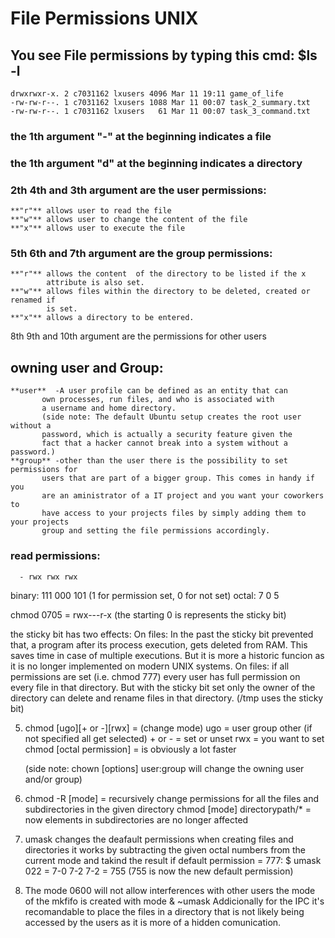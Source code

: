 # File Permissions UNIX

## You see File permissions by typing this cmd: $ls -l
```
drwxrwxr-x. 2 c7031162 lxusers 4096 Mar 11 19:11 game_of_life
-rw-rw-r--. 1 c7031162 lxusers 1088 Mar 11 00:07 task_2_summary.txt
-rw-rw-r--. 1 c7031162 lxusers   61 Mar 11 00:07 task_3_command.txt
```

### the 1th argument "-" at the beginning indicates a file
### the 1th argument "d" at the beginning indicates a directory

### 2th 4th and 3th argument are the user permissions:
    **"r"** allows user to read the file
    **"w"** allows user to change the content of the file
    **"x"** allows user to execute the file

### 5th 6th and 7th argument are the group permissions:
    **"r"** allows the content  of the directory to be listed if the x
            attribute is also set.
    **"w"** allows files within the directory to be deleted, created or renamed if 
            is set.
    **"x"** allows a directory to be entered.

8th 9th and 10th argument are the permissions for other users

## owning user and Group:
    **user**  -A user profile can be defined as an entity that can
           own processes, run files, and who is associated with
           a username and home directory.
           (side note: The default Ubuntu setup creates the root user without a
           password, which is actually a security feature given the
           fact that a hacker cannot break into a system without a password.)
    **group** -other than the user there is the possibility to set permissions for
           users that are part of a bigger group. This comes in handy if you
           are an aministrator of a IT project and you want your coworkers to
           have access to your projects files by simply adding them to your projects
           group and setting the file permissions accordingly.

### read permissions:
      - rwx rwx rwx
binary: 111 000 101  (1 for permission set, 0 for not set)
octal:   7   0   5

chmod 0705 = rwx---r-x (the starting 0 is represents the sticky bit)

the sticky bit has two effects:
On files: In the past the sticky bit prevented that, a program after its process
          execution, gets deleted from RAM. This saves time in case of multiple
          executions.
          But it is more a historic funcion as it is no longer implemented
          on modern UNIX systems.
On files: if all permissions are set (i.e. chmod 777) every user has full 
          permission on every file in that directory. But with the sticky bit
          set only the owner of the directory can delete and rename files in
          that directory. (/tmp uses the sticky bit)

5) chmod [ugo][+ or -][rwx] <file or dir> = (change mode)
            ugo = user group other (if not specified all get selected)
            + or - = set or unset
            rwx = you want to set
   chmod [octal permission] <file or dir> = is obviously a lot faster

   (side note: chown [options] user:group <file or dir> will change the owning user and/or
    group)

6) chmod -R [mode] <directorypath> = recursively change permissions for all the
                                     files and subdirectories in the given directory
   chmod [mode] directorypath/* = now elements in subdirectories are no longer affected

7) umask changes the deafault permissions when creating files and directories
   it works by subtracting the given octal numbers from the current mode and takind the result
    if default permission = 777:
    $ umask 022 = 7-0 7-2 7-2 = 755 (755 is now the new default permission)

8) The mode 0600 will not allow interferences with other users
    the mode of the mkfifo is created with mode & ~umask
   Addicionally for the IPC it's recomandable to place the files in 
   a directory that is not likely being accessed by the users
   as it is more of a hidden comunication.
